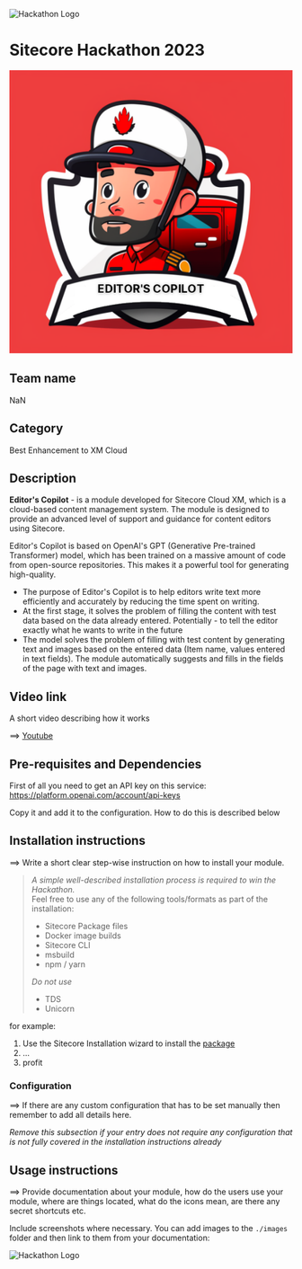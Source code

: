 ![Hackathon Logo](docs/images/hackathon.png?raw=true "Hackathon Logo")
# Sitecore Hackathon 2023

![Hackathon Logo](docs/images/EDITORSCOPILOT_small.png)

## Team name
NaN

## Category
Best Enhancement to XM Cloud

## Description
**Editor's  Copilot** - is a module developed for Sitecore Cloud XM, which is a cloud-based content management system. The module is designed to provide an advanced level of support and guidance for content editors using Sitecore.

Editor's Copilot is based on OpenAI's GPT (Generative Pre-trained Transformer) model, which has been trained on a massive amount of code from open-source repositories. This makes it a powerful tool for generating high-quality.

  - The purpose of Editor's Copilot is to help editors write text more efficiently and accurately by reducing the time spent on writing.
  - At the first stage, it solves the problem of filling the content with test data based on the data already entered. Potentially - to tell the editor exactly what he wants to write in the future
- The model solves the problem of filling with test content by generating text and images based on the entered data (Item name, values entered in text fields). The module automatically suggests and fills in the fields of the page with text and images.



## Video link
A short video describing how it works

⟹ [Youtube](http://youtube.com)



## Pre-requisites and Dependencies

First of all you need to get an API key on this service:
https://platform.openai.com/account/api-keys

Copy it and add it to the configuration. How to do this is described below

## Installation instructions
⟹ Write a short clear step-wise instruction on how to install your module.  

> _A simple well-described installation process is required to win the Hackathon._  
> Feel free to use any of the following tools/formats as part of the installation:
> - Sitecore Package files
> - Docker image builds
> - Sitecore CLI
> - msbuild
> - npm / yarn
> 
> _Do not use_
> - TDS
> - Unicorn
 
for example:

1. Use the Sitecore Installation wizard to install the [package](#link-to-package)
2. ...
3. profit

### Configuration
⟹ If there are any custom configuration that has to be set manually then remember to add all details here.

_Remove this subsection if your entry does not require any configuration that is not fully covered in the installation instructions already_

## Usage instructions
⟹ Provide documentation about your module, how do the users use your module, where are things located, what do the icons mean, are there any secret shortcuts etc.

Include screenshots where necessary. You can add images to the `./images` folder and then link to them from your documentation:

![Hackathon Logo](docs/images/hackathon.png?raw=true "Hackathon Logo")


